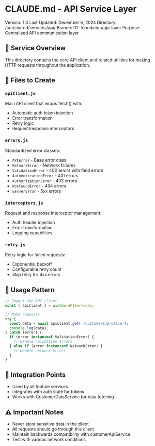 # CLAUDE.md - API Service Layer
Version: 1.0
Last Updated: December 6, 2024
Directory: /src/shared/services/api/
Branch: 02-foundation/api-layer
Purpose: Centralized API communication layer

## 📁 Service Overview
This directory contains the core API client and related utilities for making HTTP requests throughout the application.

## 🎯 Files to Create

### `apiClient.js`
Main API client that wraps fetch() with:
- Automatic auth token injection
- Error transformation
- Retry logic
- Request/response interceptors

### `errors.js`
Standardized error classes:
- `APIError` - Base error class
- `NetworkError` - Network failures
- `ValidationError` - 400 errors with field errors
- `AuthenticationError` - 401 errors
- `AuthorizationError` - 403 errors
- `NotFoundError` - 404 errors
- `ServerError` - 5xx errors

### `interceptors.js`
Request and response interceptor management:
- Auth header injection
- Error transformation
- Logging capabilities

### `retry.js`
Retry logic for failed requests:
- Exponential backoff
- Configurable retry count
- Skip retry for 4xx errors

## 🔧 Usage Pattern

```javascript
// Import the API client
const { apiClient } = window.APIServices;

// Make requests
try {
  const data = await apiClient.get('/customers/profile');
  console.log(data);
} catch (error) {
  if (error instanceof ValidationError) {
    // Handle validation errors
  } else if (error instanceof NetworkError) {
    // Handle network errors
  }
}
```

## 🔗 Integration Points
- Used by all feature services
- Integrates with auth state for tokens
- Works with CustomerDataService for data fetching

## ⚠️ Important Notes
- Never store sensitive data in the client
- All requests should go through this client
- Maintain backwards compatibility with customerApiService
- Test with various network conditions